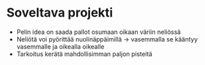# Soveltava projekti

- Pelin idea on saada pallot osumaan oikaan väriin neliössä
- Neliötä voi pyörittää nuolinäppäimillä -> vasemmalla se kääntyy vasemmalle ja oikealla oikealle
- Tarkoitus kerätä mahdollisimman paljon pisteitä
